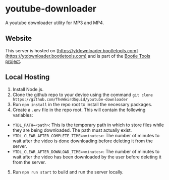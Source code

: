 # youtube-downloader
A youtube downloader utility for MP3 and MP4.

## Website
This server is hosted on [https://ytdownloader.bootletools.com](https://ytdownloader.bootletools.com) and is part of the [Bootle Tools project](https://bootletools.com).

## Local Hosting
1. Install Node.js.
2. Clone the github repo to your device using the command `git clone https://github.com/TheWeirdSquid/youtube-downloader`
3. Run `npm install` in the repo root to install the necessary packages.
4. Create a `.env` file in the repo root. This will contain the following variables:
- `YTDL_PATH=<path>`: This is the temporary path in which to store files while they are being downloaded. The path must actually exist.
- `YTDL_CLEAR_AFTER_COMPLETE_TIME=<minutes>`: The number of minutes to wait after the video is done downloading before deleting it from the server.
- `YTDL_CLEAR_AFTER_DOWNLOAD_TIME=<minutes>`: The number of minutes to wait after the video has been downloaded by the user before deleting it from the server.
5. Run `npm run start` to build and run the server locally.
